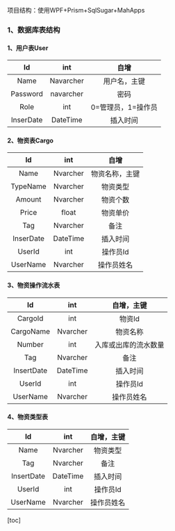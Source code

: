 项目结构：使用WPF+Prism+SqlSugar+MahApps



### 1、数据库表结构

#### 1、用户表User

|    Id     |    int    |        自增        |
| :-------: | :-------: | :----------------: |
|   Name    | Navarcher |    用户名，主键    |
| Password  | navarcher |        密码        |
|   Role    |    int    | 0=管理员，1=操作员 |
| InserDate | DateTime  |      插入时间      |



#### 2、物资表Cargo

|    Id     |   int    |      自增      |
| :-------: | :------: | :------------: |
|   Name    | Nvarcher | 物资名称，主键 |
| TypeName  | Nvarcher |    物资类型    |
|  Amount   | Nvarcher |    物资个数    |
|   Price   |  float   |    物资单价    |
|    Tag    | Nvarcher |      备注      |
| InserDate | DateTime |    插入时间    |
|  UserId   |   int    |    操作员Id    |
| UserName  | Nvarcher |   操作员姓名   |

#### 3、物资操作流水表

|     Id     |   int    |      自增，主键      |
| :--------: | :------: | :------------------: |
|  CargoId   |   int    |        物资Id        |
| CargoName  | Nvarcher |       物资名称       |
|   Number   |   int    | 入库或出库的流水数量 |
|    Tag     | Nvarcher |         备注         |
| InsertDate | DateTime |       插入时间       |
|   UserId   |   int    |       操作员Id       |
|  UserName  | Nvarcher |      操作员姓名      |

#### 4、物资类型表

|     Id     |   int    | 自增，主键 |
| :--------: | :------: | :--------: |
|    Name    | Nvarcher |  物资类型  |
|    Tag     | Nvarcher |    备注    |
| InsertDate | DateTime |  插入时间  |
|   UserId   |   int    |  操作员Id  |
|  UserName  | Nvarcher | 操作员姓名 |



[toc]



































